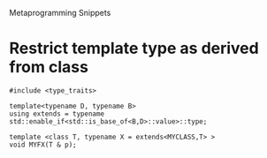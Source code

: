 

Metaprogramming Snippets

# Restrict template type as derived from class

    #include <type_traits>

    template<typename D, typename B>
    using extends = typename std::enable_if<std::is_base_of<B,D>::value>::type;

    template <class T, typename X = extends<MYCLASS,T> >
    void MYFX(T & p);

    
